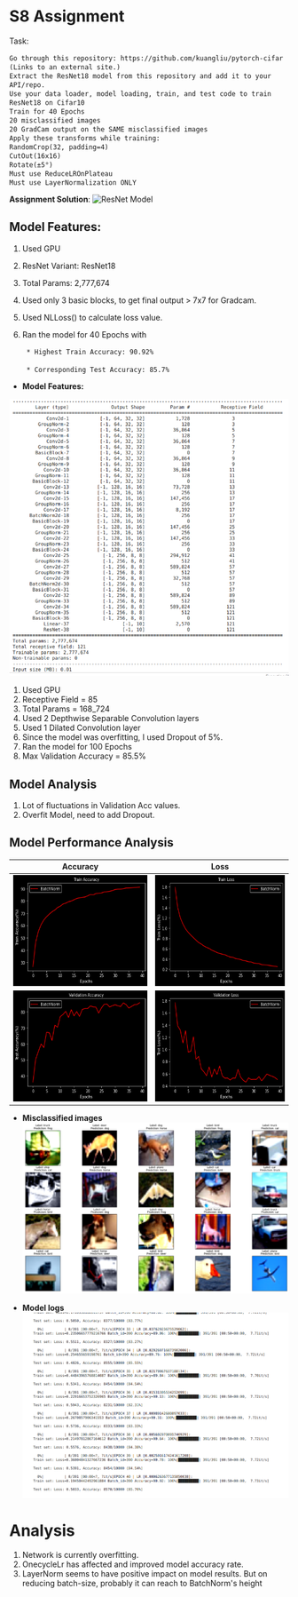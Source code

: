 # S8 Assignment

Task: 

    Go through this repository: https://github.com/kuangliu/pytorch-cifar (Links to an external site.)
    Extract the ResNet18 model from this repository and add it to your API/repo. 
    Use your data loader, model loading, train, and test code to train ResNet18 on Cifar10
    Train for 40 Epochs
    20 misclassified images
    20 GradCam output on the SAME misclassified images
    Apply these transforms while training:
    RandomCrop(32, padding=4)
    CutOut(16x16)
    Rotate(±5°)
    Must use ReduceLROnPlateau
    Must use LayerNormalization ONLY


**Assignment Solution**: ![ResNet Model](https://github.com/Gilf641/EVA-6/blob/master/Assignments/S8/S8_Assignment.ipynb)

## **Model Features:**

1. Used GPU
2. ResNet Variant: ResNet18
3. Total Params: 2,777,674
4. Used only 3 basic blocks, to get final output > 7x7 for Gradcam.
5. Used NLLoss() to calculate loss value.
7. Ran the model for 40 Epochs with 

        * Highest Train Accuracy: 90.92% 

        * Corresponding Test Accuracy: 85.7% 


        
        
* **Model Features:**

![](assets/model_summary.png)

1. Used GPU
2. Receptive Field = 85
3. Total Params = 168_724
3. Used 2 Depthwise Separable Convolution layers
4. Used 1 Dilated Convolution layer
5. Since the model was overfitting, I used Dropout of 5%.
6. Ran the model for 100 Epochs
7. Max Validation Accuracy = 85.5%



## **Model Analysis**
1. Lot of fluctuations in Validation Acc values. 
2. Overfit Model, need to add Dropout.



## Model Performance Analysis



|Accuracy| Loss|
|-------------------------|-------------------------|
|<img width ="300" src="assets/trainacc.png" height="200">|<img width = "300" src="assets/trainloss.png" height="200">|
|<img width ="300" src="assets/testacc.png" height="200">|<img width = "300" src="assets/testloss.png" height="200">|



* **Misclassified images**
![](assets/misclassified_.png)



* **Model logs**
![](assets/model_logs.png)

# Analysis

1. Network is currently overfitting.
2. OnecycleLr has affected and improved model accuracy rate.
3. LayerNorm seems to have positive impact on model results. But on reducing batch-size, probably it can reach to BatchNorm's height


